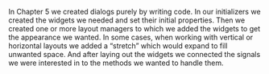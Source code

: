 In Chapter 5 we created dialogs purely by writing code. In our initializers we
created the widgets we needed and set their initial properties. Then we created
one or more layout managers to which we added the widgets to get the
appearance we wanted. In some cases, when working with vertical or horizontal
layouts we added a “stretch” which would expand to fill unwanted space.
And after laying out the widgets we connected the signals we were interested
in to the methods we wanted to handle them.
